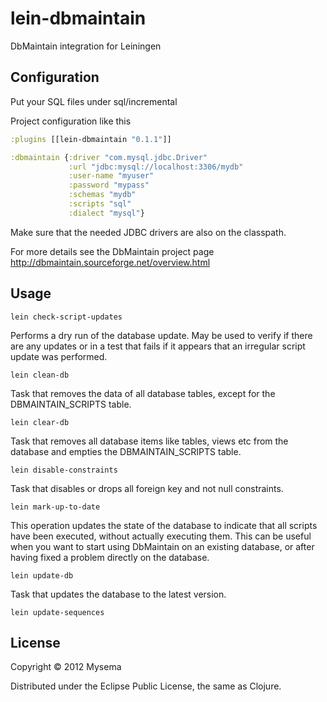 # lein-dbmaintain

DbMaintain integration for Leiningen

## Configuration

Put your SQL files under sql/incremental

Project configuration like this

```clojure
:plugins [[lein-dbmaintain "0.1.1"]]

:dbmaintain {:driver "com.mysql.jdbc.Driver"
             :url "jdbc:mysql://localhost:3306/mydb"
             :user-name "myuser"
             :password "mypass"
             :schemas "mydb"
             :scripts "sql"
             :dialect "mysql"}
```
               
Make sure that the needed JDBC drivers are also on the classpath.         

For more details see the DbMaintain project page http://dbmaintain.sourceforge.net/overview.html        

## Usage

    lein check-script-updates
    
Performs a dry run of the database update. May be used to verify if there are any updates or in a test that fails if it appears that an irregular script update was performed.    

    lein clean-db
    
Task that removes the data of all database tables, except for the DBMAINTAIN_SCRIPTS table.

    lein clear-db
    
Task that removes all database items like tables, views etc from the database and empties the DBMAINTAIN_SCRIPTS table.    

    lein disable-constraints
    
Task that disables or drops all foreign key and not null constraints.    

    lein mark-up-to-date
    
This operation updates the state of the database to indicate that all scripts have been executed, without actually executing them. This can be useful when you want to start using DbMaintain on an existing database, or after having fixed a problem directly on the database.

    lein update-db
    
Task that updates the database to the latest version.

    lein update-sequences

## License

Copyright © 2012 Mysema

Distributed under the Eclipse Public License, the same as Clojure.
